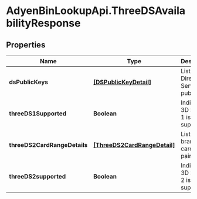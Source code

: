 # AdyenBinLookupApi.ThreeDSAvailabilityResponse

## Properties

Name | Type | Description | Notes
------------ | ------------- | ------------- | -------------
**dsPublicKeys** | [**[DSPublicKeyDetail]**](DSPublicKeyDetail.md) | List of Directory Server (DS) public keys. | [optional] 
**threeDS1Supported** | **Boolean** | Indicator if 3D Secure 1 is supported. | [optional] 
**threeDS2CardRangeDetails** | [**[ThreeDS2CardRangeDetail]**](ThreeDS2CardRangeDetail.md) | List of brand and card range pairs. | [optional] 
**threeDS2supported** | **Boolean** | Indicator if 3D Secure 2 is supported. | [optional] 



